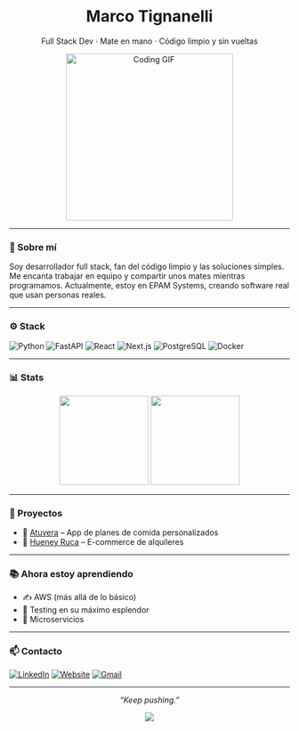 <h1 align="center">Marco Tignanelli</h1>
<p align="center">Full Stack Dev · Mate en mano · Código limpio y sin vueltas</p>

<p align="center">
  <img src="https://media.giphy.com/media/dWesBcTLavkZuG35MI/giphy.gif" width="300" alt="Coding GIF" />
</p>

---

### 🧠 Sobre mí

Soy desarrollador full stack, fan del código limpio y las soluciones simples. Me encanta trabajar en equipo y compartir unos mates mientras programamos. Actualmente, estoy en EPAM Systems, creando software real que usan personas reales.

---

### ⚙️ Stack

![Python](https://img.shields.io/badge/Python-3776AB?style=flat&logo=python&logoColor=white)
![FastAPI](https://img.shields.io/badge/FastAPI-009688?style=flat&logo=fastapi&logoColor=white)
![React](https://img.shields.io/badge/React-20232A?style=flat&logo=react)
![Next.js](https://img.shields.io/badge/Next.js-000?style=flat&logo=next.js)
![PostgreSQL](https://img.shields.io/badge/PostgreSQL-316192?style=flat&logo=postgresql)
![Docker](https://img.shields.io/badge/Docker-2496ED?style=flat&logo=docker&logoColor=white)

---

### 📊 Stats

<p align="center">
  <img src="https://github-readme-stats.vercel.app/api?username=Mark-kus&show_icons=true&theme=tokyonight" height="160" />
  <img src="https://github-readme-stats.vercel.app/api/top-langs/?username=Mark-kus&layout=compact&theme=tokyonight" height="160" />
</p>

---

### 🚀 Proyectos

- 🥗 [Atuvera](https://atuvera.health) – App de planes de comida personalizados
- 🛒 [Hueney Ruca](https://github.com/Mark-kus/hueney-ruca) – E-commerce de alquileres

---

### 📚 Ahora estoy aprendiendo

- ✍️ AWS (más allá de lo básico)
- 🧪 Testing en su máximo esplendor
- 🔧 Microservicios

---

### 📫 Contacto

[![LinkedIn](https://img.shields.io/badge/LinkedIn-Marco%20Tignanelli-blue?style=flat&logo=linkedin)](https://ar.linkedin.com/in/marco-tignanelli/es)
[![Website](https://img.shields.io/badge/Website-mark--kus.com-black?style=flat&logo=google-chrome)](https://www.mark-kus.com)
[![Gmail](https://img.shields.io/badge/Gmail-tignanellimarco@gmail.com-D14836?style=flat&logo=gmail&logoColor=white)](mailto:tignanellimarco@gmail.com)

---

<p align="center">
  <em>“Keep pushing.”</em>
</p>
<p align="center">
  <img src="https://komarev.com/ghpvc/?username=Mark-kus&label=Profile%20views&color=0e75b6&style=flat" />
</p>
